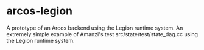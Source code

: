 # arcos-legion
A prototype of an Arcos backend using the Legion runtime system.
An extremely simple example of Amanzi's test
src/state/test/state_dag.cc using the Legion runtime system.



